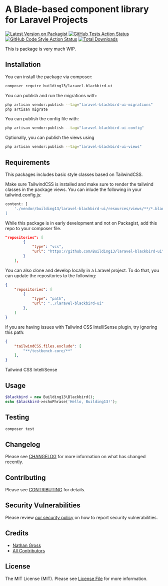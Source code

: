 # A Blade-based component library for Laravel Projects

[![Latest Version on Packagist](https://img.shields.io/packagist/v/building13/laravel-blackbird-ui.svg?style=flat-square)](https://packagist.org/packages/building13/laravel-blackbird-ui)
[![GitHub Tests Action Status](https://img.shields.io/github/actions/workflow/status/building13/laravel-blackbird-ui/run-tests.yml?branch=main&label=tests&style=flat-square)](https://github.com/building13/laravel-blackbird-ui/actions?query=workflow%3Arun-tests+branch%3Amain)
[![GitHub Code Style Action Status](https://img.shields.io/github/actions/workflow/status/building13/laravel-blackbird-ui/fix-php-code-style-issues.yml?branch=main&label=code%20style&style=flat-square)](https://github.com/building13/laravel-blackbird-ui/actions?query=workflow%3A"Fix+PHP+code+style+issues"+branch%3Amain)
[![Total Downloads](https://img.shields.io/packagist/dt/building13/laravel-blackbird-ui.svg?style=flat-square)](https://packagist.org/packages/building13/laravel-blackbird-ui)

This is package is very much WIP.

## Installation

You can install the package via composer:

```bash
composer require building13/laravel-blackbird-ui
```

You can publish and run the migrations with:

```bash
php artisan vendor:publish --tag="laravel-blackbird-ui-migrations"
php artisan migrate
```

You can publish the config file with:

```bash
php artisan vendor:publish --tag="laravel-blackbird-ui-config"
```

<!-- This is the contents of the published config file:

```php
return [
];
``` -->

Optionally, you can publish the views using

```bash
php artisan vendor:publish --tag="laravel-blackbird-ui-views"
```

## Requirements

This packages includes basic style classes based on TailwindCSS.

Make sure TailwindCSS is installed and make sure to render the tailwind classes in the package views. You can inlude the following in your tailwind.config.js:

```js
content: [
    './vendor/building13/laravel-blackbird-ui/resources/views/**/*.blade.php',`
]
```

While this package is in early development and not on Packagist, add this repo to your composer file.

```json
"repositories": [
        {
            "type": "vcs",
            "url": "https://github.com/Building13/laravel-blackbird-ui"
        }
    ],
```

You can also clone and develop locally in a Laravel project. To do that, you can update the repositories to the following:
```json
{
    "repositories": [
        {
            "type": "path",
            "url": "../laravel-blackbird-ui"
        },
    ]
}
```

If you are having issues with Tailwind CSS IntelliSense plugin, try ignoring this path:

```json
{
    "tailwindCSS.files.exclude": [
        "**/testbench-core/**"
    ],
}
```

Tailwind CSS IntelliSense

## Usage

```php
$blackbird = new Building13\Blackbird();
echo $blackbird->echoPhrase('Hello, Building13!');
```

## Testing

```bash
composer test
```

## Changelog

Please see [CHANGELOG](CHANGELOG.md) for more information on what has changed recently.

## Contributing

Please see [CONTRIBUTING](CONTRIBUTING.md) for details.

## Security Vulnerabilities

Please review [our security policy](../../security/policy) on how to report security vulnerabilities.

## Credits

- [Nathan Gross](https://github.com/nathangross)
- [All Contributors](../../contributors)

## License

The MIT License (MIT). Please see [License File](LICENSE.md) for more information.

